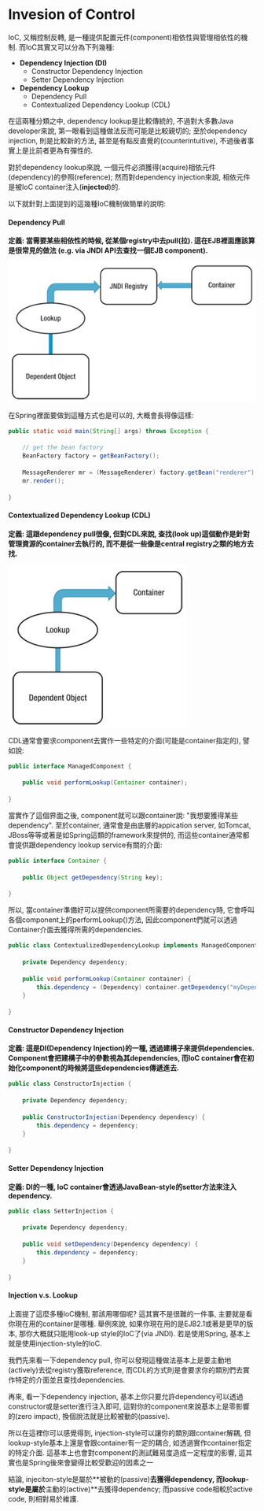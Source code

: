 # Invesion of Control

IoC, 又稱控制反轉, 是一種提供配置元件\(component\)相依性與管理相依性的機制. 而IoC其實又可以分為下列幾種:

* **Dependency Injection \(DI\)**
  * Constructor Dependency Injection
  * Setter Dependency Injection
* **Dependency Lookup**
  * Dependency Pull
  * Contextualized Dependency Lookup \(CDL\)

在這兩種分類之中, dependency lookup是比較傳統的, 不過對大多數Java developer來說, 第一眼看到這種做法反而可能是比較親切的; 至於dependency injection, 則是比較新的方法, 甚至是有點反直覺的\(counterintuitive\), 不過後者事實上是比前者更為有彈性的.

對於dependency lookup來說, 一個元件必須獲得\(acquire\)相依元件\(dependency\)的參照\(reference\); 然而對dependency injection來說, 相依元件是被IoC container注入\(**injected**\)的.

以下就針對上面提到的這幾種IoC機制做簡單的說明:

#### Dependency Pull

**定義: 當需要某些相依性的時候, 從某個registry中去pull\(拉\). 這在EJB裡面應該算是很常見的做法 \(e.g. via JNDI API去查找一個EJB component\).**

![](/assets/di_001.png)

在Spring裡面要做到這種方式也是可以的, 大概會長得像這樣:

```java
public static void main(String[] args) throws Exception {

    // get the bean factory
    BeanFactory factory = getBeanFactory();

    MessageRenderer mr = (MessageRenderer) factory.getBean("renderer");
    mr.render();

}
```

#### Contextualized Dependency Lookup \(CDL\)

**定義: 這跟dependency pull很像, 但對CDL來說, 查找\(look up\)這個動作是針對管理資源的container去執行的, 而不是從一些像是central registry之類的地方去找.**

![](/assets/di_002.png)

CDL通常會要求component去實作一些特定的介面\(可能是container指定的\), 譬如說:

```java
public interface ManagedComponent {

    public void performLookup(Container container);

}
```

當實作了這個界面之後, component就可以跟container說: "我想要獲得某些dependency". 至於container, 通常會是由底層的appication server, 如Tomcat, JBoss等等或著是如Spring這類的framework來提供的, 而這些container通常都會提供跟dependency lookup service有關的介面:

```java
public interface Container {

    public Object getDependency(String key);

}
```

所以, 當container準備好可以提供component所需要的dependency時, 它會呼叫各個component上的performLookup\(\)方法, 因此component們就可以透過Container介面去獲得所需的dependencies.

```java
public class ContextualizedDependencyLookup implements ManagedComponent {

    private Dependency dependency;

    public void performLookup(Container container) {
        this.dependency = (Dependency) container.getDependency("myDependency");
    }

}
```

#### Constructor Dependency Injection

**定義: 這是DI\(Dependency Injection\)的一種, 透過建構子來提供dependencies. Component會把建構子中的參數視為其dependencies, 而IoC container會在初始化component的時候將這些dependencies傳遞進去.**

```java
public class ConstructorInjection {

    private Dependency dependency;

    public ConstructorInjection(Dependency dependency) {
        this.dependency = dependency;
    }

}
```

#### Setter Dependency Injection

**定義: DI的一種, IoC container會透過JavaBean-style的setter方法來注入dependency.**

```java
public class SetterInjection {

    private Dependency dependency;

    public void setDependency(Dependency dependency) {
        this.dependency = dependency;
    }

}
```

#### Injection v.s. Lookup

上面提了這麼多種IoC機制, 那該用哪個呢? 這其實不是很難的一件事, 主要就是看你現在用的container是哪種. 舉例來說, 如果你現在用的是EJB2.1或著是更早的版本, 那你大概就只能用look-up style的IoC了\(via JNDI\). 若是使用Spring, 基本上就是使用injection-style的IoC.

我們先來看一下dependency pull, 你可以發現這種做法基本上是要主動地\(actively\)去從registry獲取reference, 而CDL的方式則是會要求你的類別們去實作特定的介面並且查找dependencies.

再來, 看一下dependency injection, 基本上你只要允許dependency可以透過constructor或是setter進行注入即可, 這對你的component來說基本上是零影響的\(zero impact\), 換個說法就是比較被動的\(passive\).

所以在這裡你可以感覺得到, injection-style可以讓你的類別跟container解耦, 但lookup-style基本上還是會跟container有一定的耦合, 如透過實作container指定的特定介面. 這基本上也會對component的測試難易度造成一定程度的影響, 這其實也是Spring後來會變得比較受歡迎的因素之一

結論, injeciton-style是屬於**被動的\(passive\)**去獲得dependency, 而lookup-style是屬於**主動的\(active\)**去獲得dependency; 而passive code相較於active code, 則相對易於維護.

